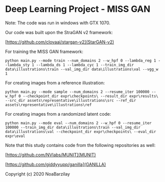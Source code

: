 # Deep Learning Project - MISS GAN

Note: The code was run in windows with GTX 1070.

Our code was built upon the StraGAN v2 framework:

[https://github.com/clovaai/stargan-v2](StarGAN-v2)

For training the MISS GAN framework:

`python main.py --mode train --num_domains 2 --w_hpf 0 --lambda_reg 1 --lambda_sty 1 --lambda_ds 1 --lambda_cyc 1 --train_img_dir data\illustrations\train --val_img_dir data\illustrations\val --vgg_w 1`

For creating images from a reference illustration:

`python main.py --mode sample --num_domains 2 --resume_iter 100000 --w_hpf 0 --checkpoint_dir expr\checkpoints\ --result_dir expr\results\ --src_dir assets\representative\illustrations\src --ref_dir assets\representative\illustrations\ref`

For creating images from a randomized latent code:

`python main.py --mode eval --num_domains 2 --w_hpf 0 --resume_iter 100000 --train_img_dir data\illustrations\train --val_img_dir data\illustrations\val --checkpoint_dir expr\checkpoints\ --eval_dir expr\eval`


Note that this study contains code from the following repositories as well:

[https://github.com/NVlabs/MUNIT](MUNIT)

[https://github.com/giddyyupp/ganilla](GANILLA)

Copyright (c) 2020 NoaBarzilay